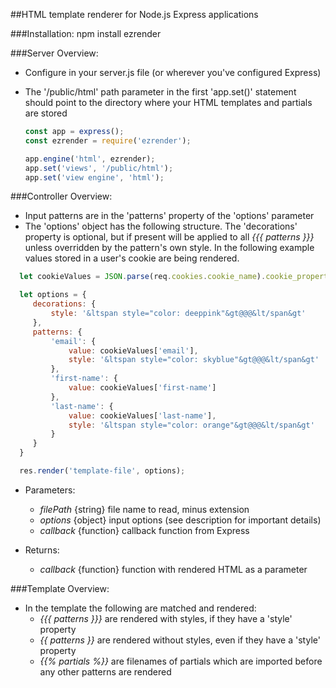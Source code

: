 ##HTML template renderer for Node.js Express applications


###Installation:
  npm install ezrender


###Server Overview:
  - Configure in your server.js file (or wherever you've configured Express)
  - The '/public/html' path parameter in the first 'app.set()' statement should point to the directory where your HTML templates and partials are stored

    ```javascript
    const app = express();
    const ezrender = require('ezrender');

    app.engine('html', ezrender);
    app.set('views', '/public/html');
    app.set('view engine', 'html');
    ```


###Controller Overview:
  - Input patterns are in the 'patterns' property of the 'options' parameter
  - The 'options' object has the following structure. The 'decorations' property is optional, but if present will be applied to all *{{{ patterns }}}* unless overridden by the pattern's own style. In the following example values stored in a user's cookie are being rendered.

  ```javascript
    let cookieValues = JSON.parse(req.cookies.cookie_name).cookie_properties;

    let options = {
       decorations: {
           style: '&ltspan style="color: deeppink"&gt@@@&lt/span&gt'
       },
       patterns: {
           'email': {
               value: cookieValues['email'],
               style: '&ltspan style="color: skyblue"&gt@@@&lt/span&gt'
           },
           'first-name': {
               value: cookieValues['first-name']
           },
           'last-name': {
               value: cookieValues['last-name'],
               style: '&ltspan style="color: orange"&gt@@@&lt/span&gt'
           }
       }
    }

    res.render('template-file', options);
  ```

  - Parameters:
    - *filePath* {string} file name to read, minus extension
    - *options* {object} input options (see description for important details)
    - *callback* {function} callback function from Express

  - Returns:
    - *callback* {function} function with rendered HTML as a parameter


###Template Overview:

  - In the template the following are matched and rendered:
    - *{{{ patterns }}}* are rendered with styles, if they have a 'style' property
    - *{{ patterns }}* are rendered without styles, even if they have a 'style' property
    - *{{% partials %}}* are filenames of partials which are imported before any other patterns are rendered